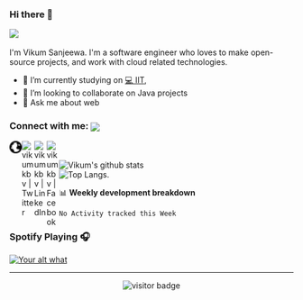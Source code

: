 ### Hi there 👋

![](https://github.com/vikumkbv/vikumkbv/blob/master/icons/header_.png)

I'm Vikum Sanjeewa. I'm a software engineer who loves to make open-source projects, and work with cloud related technologies.

- 🔭 I’m currently studying on [💻 IIT](http://iit.ac.lk/),
- 👯 I’m looking to collaborate on Java projects
- 💬 Ask me about web
<!-- - 🌱 I’m currently learning flutter and react 👓 -->


### Connect with me: <img align="center" src="https://github.com/rajput2107/rajput2107/blob/master/Assets/Handshake.gif" height="33px" />

[<img align="left" alt="vikumkbv" width="22px" src="https://raw.githubusercontent.com/iconic/open-iconic/master/svg/globe.svg" />][website]
[<img align="left" alt="vikumkbv | Twitter" width="22px" src="https://cdn.jsdelivr.net/npm/simple-icons@v3/icons/twitter.svg" />][twitter]
[<img align="left" alt="vikumkbv | LinkedIn" width="22px" src="https://cdn.jsdelivr.net/npm/simple-icons@v3/icons/linkedin.svg" />][linkedin]
[<img align="left" alt="vikumkbv | Facebook" width="22px" src="https://cdn.jsdelivr.net/npm/simple-icons@3.4.1/icons/facebook.svg" />][Facebook]
<!--
[<img align="left" alt="vikumkbv | StackOverFlow" width="22px" src="https://cdn.jsdelivr.net/npm/simple-icons@3.4.1/icons/stackoverflow.svg" />][StackOverFlow]
[<img align="left" alt="vikumkbv | gitlab" width="22px" src="https://cdn.jsdelivr.net/npm/simple-icons@3.4.1/icons/gitlab.svg" />][gitlab]
-->
<br/><br/>
![Vikum's github stats](https://github-readme-stats.vercel.app/api?username=vikumkbv&show_icons=true&theme=dracula)<br/>
![Top Langs](https://github-readme-stats.vercel.app/api/top-langs/?username=vikumkbv&layout=compact).

[website]: https://vikumkbv.github.io
[twitter]: https://twitter.com/vikumkbv
[linkedin]: https://www.linkedin.com/in/vikumkbv
[Facebook]: https://www.facebook.com/vikum.sanjeewa

📊 **Weekly development breakdown**
<!--START_SECTION:waka-->
```text
No Activity tracked this Week
```
<!--END_SECTION:waka-->

### Spotify Playing 🎧
<!-- [![Spotify](https://spotify-now-playing-dusky.vercel.app/api/spotify-playing)](https://open.spotify.com/user/c4gfqvi32p14b0v8svpmrpui2) -->

[<img src="https://readme-spotify-status.vikumkbv.vercel.app/api/run-spotify-status" alt="Your alt what" width="400" />](https://open.spotify.com/user/c4gfqvi32p14b0v8svpmrpui2)


<hr>
<p  align="center">
<!--<img src="https://visitor-badge.glitch.me/badge?page_id=halfrost.halfrost" alt="visitor badge"/>-->
<img src="https://visitor-badge.laobi.icu/badge?page_id=vikumkbv.vikumkbv" alt="visitor badge"/>       
</p>
<!--
[StackOverFlow]: https://stackoverflow.com/users/5606759/danushka-herath
[gitlab]: https://gitlab.com/vikumkbv
-->
<!--
[![E-Mail](https://img.shields.io/badge/--email?label=E-mail&logo=Gmail&style=social)](mailto:vikumkbv@gmail.com) [![Follow on Twitter](https://img.shields.io/badge/--twitter?label=Twitter&logo=Twitter&style=social)](https://twitter.com/vikumkbv) [![Connect on LinkedIn](https://img.shields.io/badge/--linkedin?label=LinkedIn&logo=LinkedIn&style=social)](https://www.linkedin.com/in/vikumkbv)


**vikumkbv/vikumkbv** is a ✨ _special_ ✨ repository because its `README.md` (this file) appears on your GitHub profile.

Here are some ideas to get you started:

- 🔭 I’m currently working on ...
- 🌱 I’m currently learning ...
- 👯 I’m looking to collaborate on ...
- 🤔 I’m looking for help with ...
- 💬 Ask me about ...
- 📫 How to reach me: ...
- 😄 Pronouns: ...
- ⚡ Fun fact: ...
-->
